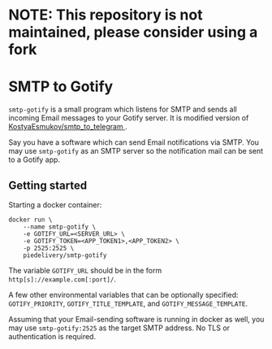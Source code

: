 # NOTE: This repository is not maintained, please consider using a fork

# SMTP to Gotify

`smtp-gotify` is a small program which listens for SMTP and sends
all incoming Email messages to your Gotify server. It is  modified version of 
[KostyaEsmukov/smtp_to_telegram ](https://github.com/KostyaEsmukov/smtp_to_telegram).

Say you have a software which can send Email notifications via SMTP.
You may use `smtp-gotify` as an SMTP server so
the notification mail can be sent to a Gotify app.

## Getting started

Starting a docker container:

```
docker run \
    --name smtp-gotify \
    -e GOTIFY_URL=<SERVER_URL> \
    -e GOTIFY_TOKEN=<APP_TOKEN1>,<APP_TOKEN2> \
    -p 2525:2525 \
    piedelivery/smtp-gotify
```

The variable `GOTIFY_URL` should be in the form `http[s]://example.com[:port]/`.

A few other environmental variables that can be optionally specified:
`GOTIFY_PRIORITY`, `GOTIFY_TITLE_TEMPLATE`, and `GOTIFY_MESSAGE_TEMPLATE`.

Assuming that your Email-sending software is running in docker as well,
you may use `smtp-gotify:2525` as the target SMTP address.
No TLS or authentication is required.
